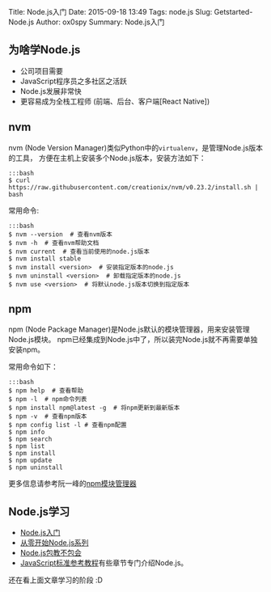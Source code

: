 Title:  Node.js入门
Date: 2015-09-18 13:49
Tags: node.js
Slug: Getstarted-Node.js
Author: ox0spy
Summary: Node.js入门

## 为啥学Node.js

- 公司项目需要
- JavaScript程序员之多社区之活跃
- Node.js发展非常快
- 更容易成为全栈工程师 (前端、后台、客户端[React Native])

## nvm

nvm (Node Version Manager)类似Python中的`virtualenv`，是管理Node.js版本的工具，
方便在主机上安装多个Node.js版本，安装方法如下：

    :::bash
    $ curl https://raw.githubusercontent.com/creationix/nvm/v0.23.2/install.sh | bash

常用命令:

    :::bash
    $ nvm --version  # 查看nvm版本
    $ nvm -h  # 查看nvm帮助文档
    $ nvm current  # 查看当前使用的node.js版本
    $ nvm install stable
    $ nvm install <version>  # 安装指定版本的node.js
    $ nvm uninstall <version>  # 卸载指定版本的node.js
    $ nvm use <version>  # 将默认node.js版本切换到指定版本


## npm

npm (Node Package Manager)是Node.js默认的模块管理器，用来安装管理Node.js模块。
npm已经集成到Node.js中了，所以装完Node.js就不再需要单独安装npm。

常用命令如下：

    :::bash
    $ npm help  # 查看帮助
    $ npm -l  # npm命令列表
    $ npm install npm@latest -g  # 将npm更新到最新版本
    $ npm -v  # 查看npm版本
    $ npm config list -l # 查看npm配置
    $ npm info
    $ npm search
    $ npm list
    $ npm install
    $ npm update
    $ npm uninstall

更多信息请参考阮一峰的[npm模块管理器](http://javascript.ruanyifeng.com/nodejs/npm.html)


## Node.js学习

- [Node.js入门](http://www.nodebeginner.org/index-zh-cn.html)
- [从零开始Node.js系列](http://blog.fens.me/series-nodejs/)
- [Node.js包教不包会](https://github.com/alsotang/node-lessons)
- [JavaScript标准参考教程](http://javascript.ruanyifeng.com/#nodejs)有些章节专门介绍Node.js。

还在看上面文章学习的阶段 :D
